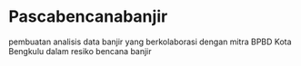 # Pascabencanabanjir
pembuatan analisis data banjir yang berkolaborasi dengan mitra BPBD Kota Bengkulu dalam resiko bencana banjir
